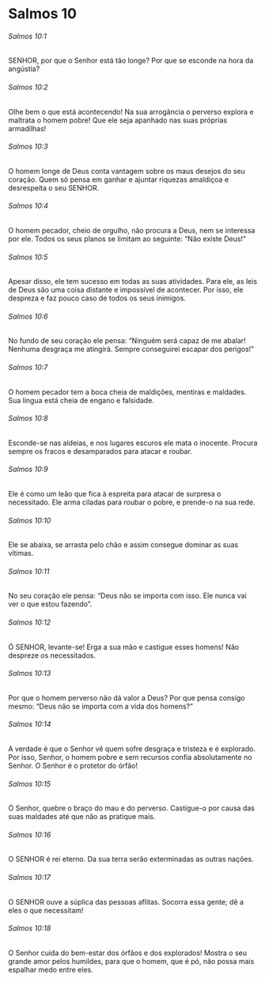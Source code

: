 # Salmos 10

###### Salmos 10:1

SENHOR, por que o Senhor está tão longe? Por que se esconde na hora da angústia?

###### Salmos 10:2

Olhe bem o que está acontecendo! Na sua arrogância o perverso explora e maltrata o homem pobre! Que ele seja apanhado nas suas próprias armadilhas!

###### Salmos 10:3

O homem longe de Deus conta vantagem sobre os maus desejos do seu coração. Quem só pensa em ganhar e ajuntar riquezas amaldiçoa e desrespeita o seu SENHOR.

###### Salmos 10:4

O homem pecador, cheio de orgulho, não procura a Deus, nem se interessa por ele. Todos os seus planos se limitam ao seguinte: “Não existe Deus!”

###### Salmos 10:5

Apesar disso, ele tem sucesso em todas as suas atividades. Para ele, as leis de Deus são uma coisa distante e impossível de acontecer. Por isso, ele despreza e faz pouco caso de todos os seus inimigos.

###### Salmos 10:6

No fundo de seu coração ele pensa: “Ninguém será capaz de me abalar! Nenhuma desgraça me atingirá. Sempre conseguirei escapar dos perigos!”

###### Salmos 10:7

O homem pecador tem a boca cheia de maldições, mentiras e maldades. Sua língua está cheia de engano e falsidade.

###### Salmos 10:8

Esconde-se nas aldeias, e nos lugares escuros ele mata o inocente. Procura sempre os fracos e desamparados para atacar e roubar.

###### Salmos 10:9

Ele é como um leão que fica à espreita para atacar de surpresa o necessitado. Ele arma ciladas para roubar o pobre, e prende-o na sua rede.

###### Salmos 10:10

Ele se abaixa, se arrasta pelo chão e assim consegue dominar as suas vítimas.

###### Salmos 10:11

No seu coração ele pensa: “Deus não se importa com isso. Ele nunca vai ver o que estou fazendo”.

###### Salmos 10:12

Ó SENHOR, levante-se! Erga a sua mão e castigue esses homens! Não despreze os necessitados.

###### Salmos 10:13

Por que o homem perverso não dá valor a Deus? Por que pensa consigo mesmo: “Deus não se importa com a vida dos homens?”

###### Salmos 10:14

A verdade é que o Senhor vê quem sofre desgraça e tristeza e é explorado. Por isso, Senhor, o homem pobre e sem recursos confia absolutamente no Senhor. O Senhor é o protetor do órfão!

###### Salmos 10:15

Ó Senhor, quebre o braço do mau e do perverso. Castigue-o por causa das suas maldades até que não as pratique mais.

###### Salmos 10:16

O SENHOR é rei eterno. Da sua terra serão exterminadas as outras nações.

###### Salmos 10:17

O SENHOR ouve a súplica das pessoas aflitas. Socorra essa gente; dê a eles o que necessitam!

###### Salmos 10:18

O Senhor cuida do bem-estar dos órfãos e dos explorados! Mostra o seu grande amor pelos humildes, para que o homem, que é pó, não possa mais espalhar medo entre eles.

